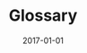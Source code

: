 ---
title: 'Glossary'
collection: publications
permalink: /publication/2017-glossary
excerpt: ''
date: 2017-01-01
venue: 'J. Kitzes, D. Turek, and F. Deniz (Eds.), The Practice of Reproducible Research: Case Studies and Lessons from the Data-Intensive Sciences'
paperurl: ''
authors: 'A. Rokem and F. Chirigati'
notes: '[<a href="https://www.gitbook.com/book/bids/the-practice-of-reproducible-research/details" target="_blank">GitBook</a>]'
---